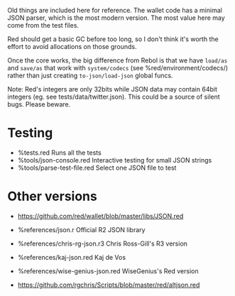 Old things are included here for reference. The wallet code has a minimal JSON
parser, which is the most modern version. The most value here may come from
the test files.

Red should get a basic GC before too long, so I don't think it's worth the
effort to avoid allocations on those grounds.

Once the core works, the big difference from Rebol is that we have `load/as`
and `save/as` that work with `system/codecs` (see %red/environment/codecs/)
rather than just creating `to-json/load-json` global funcs.

Note: Red's integers are only 32bits while JSON data may contain 64bit integers (eg. see tests/data/twitter.json).
This could be a source of silent bugs. Please beware.

# Testing

- %tests.red                   Runs all the tests
- %tools/json-console.red      Interactive testing for small JSON strings
- %tools/parse-test-file.red   Select one JSON file to test

# Other versions

- https://github.com/red/wallet/blob/master/libs/JSON.red

- %references/json.r                 Official R2 JSON library
- %references/chris-rg-json.r3       Chris Ross-Gill's R3 version
- %references/kaj-json.red           Kaj de Vos
- %references/wise-genius-json.red   WiseGenius's Red version

- https://github.com/rgchris/Scripts/blob/master/red/altjson.red
